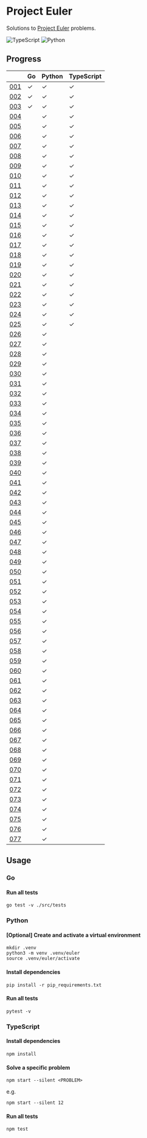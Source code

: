 # Project Euler

Solutions to [Project Euler](https://projecteuler.net) problems.

![TypeScript](https://github.com/sunilbpandey/project-euler/actions/workflows/typescript.yml/badge.svg)
![Python](https://github.com/sunilbpandey/project-euler/actions/workflows/python.yml/badge.svg)

## Progress

|                | Go | Python | TypeScript |
| -------------- | -- | ------ | ---------- |
| [001](src/001) | ✓  | ✓      | ✓          |
| [002](src/002) | ✓  | ✓      | ✓          |
| [003](src/003) | ✓  | ✓      | ✓          |
| [004](src/004) |    | ✓      | ✓          |
| [005](src/005) |    | ✓      | ✓          |
| [006](src/006) |    | ✓      | ✓          |
| [007](src/007) |    | ✓      | ✓          |
| [008](src/008) |    | ✓      | ✓          |
| [009](src/009) |    | ✓      | ✓          |
| [010](src/010) |    | ✓      | ✓          |
| [011](src/011) |    | ✓      | ✓          |
| [012](src/012) |    | ✓      | ✓          |
| [013](src/013) |    | ✓      | ✓          |
| [014](src/014) |    | ✓      | ✓          |
| [015](src/015) |    | ✓      | ✓          |
| [016](src/016) |    | ✓      | ✓          |
| [017](src/017) |    | ✓      | ✓          |
| [018](src/018) |    | ✓      | ✓          |
| [019](src/019) |    | ✓      | ✓          |
| [020](src/020) |    | ✓      | ✓          |
| [021](src/021) |    | ✓      | ✓          |
| [022](src/022) |    | ✓      | ✓          |
| [023](src/023) |    | ✓      | ✓          |
| [024](src/024) |    | ✓      | ✓          |
| [025](src/025) |    | ✓      | ✓          |
| [026](src/026) |    | ✓      |            |
| [027](src/027) |    | ✓      |            |
| [028](src/028) |    | ✓      |            |
| [029](src/029) |    | ✓      |            |
| [030](src/030) |    | ✓      |            |
| [031](src/031) |    | ✓      |            |
| [032](src/032) |    | ✓      |            |
| [033](src/033) |    | ✓      |            |
| [034](src/034) |    | ✓      |            |
| [035](src/035) |    | ✓      |            |
| [036](src/036) |    | ✓      |            |
| [037](src/037) |    | ✓      |            |
| [038](src/038) |    | ✓      |            |
| [039](src/039) |    | ✓      |            |
| [040](src/040) |    | ✓      |            |
| [041](src/041) |    | ✓      |            |
| [042](src/042) |    | ✓      |            |
| [043](src/043) |    | ✓      |            |
| [044](src/044) |    | ✓      |            |
| [045](src/045) |    | ✓      |            |
| [046](src/046) |    | ✓      |            |
| [047](src/047) |    | ✓      |            |
| [048](src/048) |    | ✓      |            |
| [049](src/049) |    | ✓      |            |
| [050](src/050) |    | ✓      |            |
| [051](src/051) |    | ✓      |            |
| [052](src/052) |    | ✓      |            |
| [053](src/053) |    | ✓      |            |
| [054](src/054) |    | ✓      |            |
| [055](src/055) |    | ✓      |            |
| [056](src/056) |    | ✓      |            |
| [057](src/057) |    | ✓      |            |
| [058](src/058) |    | ✓      |            |
| [059](src/059) |    | ✓      |            |
| [060](src/060) |    | ✓      |            |
| [061](src/061) |    | ✓      |            |
| [062](src/062) |    | ✓      |            |
| [063](src/063) |    | ✓      |            |
| [064](src/064) |    | ✓      |            |
| [065](src/065) |    | ✓      |            |
| [066](src/066) |    | ✓      |            |
| [067](src/067) |    | ✓      |            |
| [068](src/068) |    | ✓      |            |
| [069](src/069) |    | ✓      |            |
| [070](src/070) |    | ✓      |            |
| [071](src/071) |    | ✓      |            |
| [072](src/072) |    | ✓      |            |
| [073](src/073) |    | ✓      |            |
| [074](src/074) |    | ✓      |            |
| [075](src/075) |    | ✓      |            |
| [076](src/076) |    | ✓      |            |
| [077](src/077) |    | ✓      |            |

## Usage

### Go

#### Run all tests

```
go test -v ./src/tests
```

### Python

#### [Optional] Create and activate a virtual environment

```
mkdir .venv
python3 -m venv .venv/euler
source .venv/euler/activate
```

#### Install dependencies

```
pip install -r pip_requirements.txt
```

#### Run all tests

```
pytest -v
```

### TypeScript

#### Install dependencies

```
npm install
```

#### Solve a specific problem

```
npm start --silent <PROBLEM>
```

e.g.

```
npm start --silent 12
```

#### Run all tests

```
npm test
```
